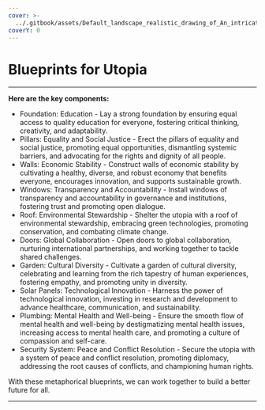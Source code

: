 ```yaml
---
cover: >-
  ../.gitbook/assets/Default_landscape_realistic_drawing_of_An_intricate_and_highly_3_db3395de-f781-4f01-84e8-b509cb79af83_1.jpg
coverY: 0
---
```


# Blueprints for Utopia

***

**Here are the key components:**

* Foundation: Education - Lay a strong foundation by ensuring equal access to quality education for everyone, fostering critical thinking, creativity, and adaptability.
* Pillars: Equality and Social Justice - Erect the pillars of equality and social justice, promoting equal opportunities, dismantling systemic barriers, and advocating for the rights and dignity of all people.
* Walls: Economic Stability - Construct walls of economic stability by cultivating a healthy, diverse, and robust economy that benefits everyone, encourages innovation, and supports sustainable growth.
* Windows: Transparency and Accountability - Install windows of transparency and accountability in governance and institutions, fostering trust and promoting open dialogue.
* Roof: Environmental Stewardship - Shelter the utopia with a roof of environmental stewardship, embracing green technologies, promoting conservation, and combating climate change.
* Doors: Global Collaboration - Open doors to global collaboration, nurturing international partnerships, and working together to tackle shared challenges.
* Garden: Cultural Diversity - Cultivate a garden of cultural diversity, celebrating and learning from the rich tapestry of human experiences, fostering empathy, and promoting unity in diversity.
* Solar Panels: Technological Innovation - Harness the power of technological innovation, investing in research and development to advance healthcare, communication, and sustainability.
* Plumbing: Mental Health and Well-being - Ensure the smooth flow of mental health and well-being by destigmatizing mental health issues, increasing access to mental health care, and promoting a culture of compassion and self-care.
* Security System: Peace and Conflict Resolution - Secure the utopia with a system of peace and conflict resolution, promoting diplomacy, addressing the root causes of conflicts, and championing human rights.

With these metaphorical blueprints, we can work together to build a better future for all.

***
